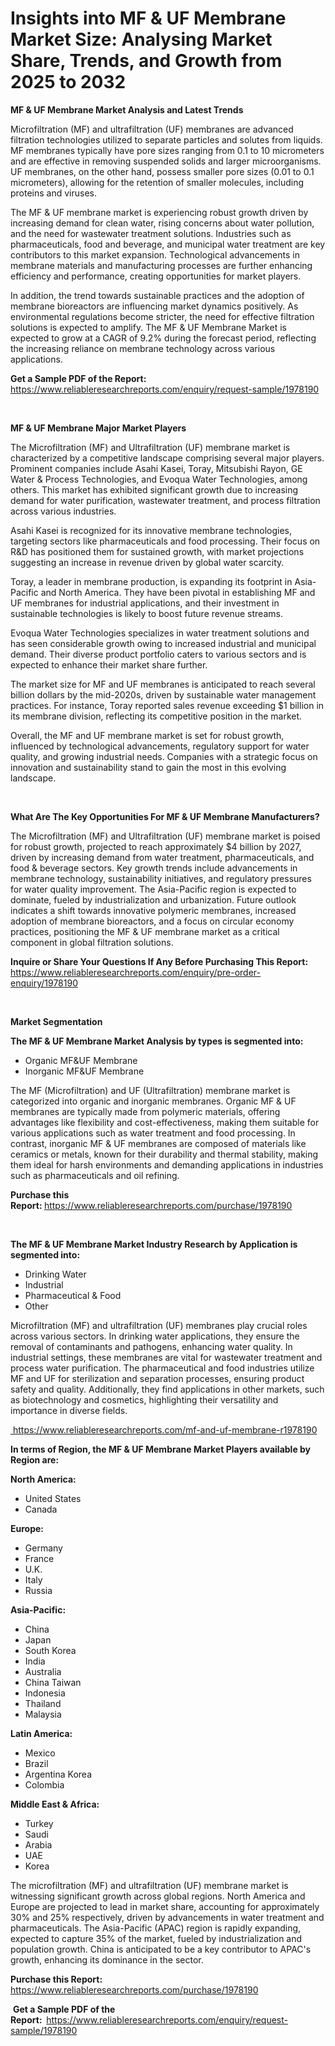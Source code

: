 <p><h1>Insights into MF & UF Membrane Market Size: Analysing Market Share, Trends, and Growth from 2025 to 2032</h1></p><p><strong>MF & UF Membrane Market Analysis and Latest Trends</strong></p>
<p><p>Microfiltration (MF) and ultrafiltration (UF) membranes are advanced filtration technologies utilized to separate particles and solutes from liquids. MF membranes typically have pore sizes ranging from 0.1 to 10 micrometers and are effective in removing suspended solids and larger microorganisms. UF membranes, on the other hand, possess smaller pore sizes (0.01 to 0.1 micrometers), allowing for the retention of smaller molecules, including proteins and viruses.</p><p>The MF & UF membrane market is experiencing robust growth driven by increasing demand for clean water, rising concerns about water pollution, and the need for wastewater treatment solutions. Industries such as pharmaceuticals, food and beverage, and municipal water treatment are key contributors to this market expansion. Technological advancements in membrane materials and manufacturing processes are further enhancing efficiency and performance, creating opportunities for market players.</p><p>In addition, the trend towards sustainable practices and the adoption of membrane bioreactors are influencing market dynamics positively. As environmental regulations become stricter, the need for effective filtration solutions is expected to amplify. The MF & UF Membrane Market is expected to grow at a CAGR of 9.2% during the forecast period, reflecting the increasing reliance on membrane technology across various applications.</p></p>
<p><strong>Get a Sample PDF of the Report:&nbsp;</strong> <a href="https://www.reliableresearchreports.com/enquiry/request-sample/1978190?utm_campaign=2778&utm_medium=2&utm_source=Github&utm_content=ia&utm_term=15042025&utm_id=mf-uf-membrane">https://www.reliableresearchreports.com/enquiry/request-sample/1978190</a></p>
<p>&nbsp;</p>
<p><strong>MF & UF Membrane Major Market Players</strong></p>
<p><p>The Microfiltration (MF) and Ultrafiltration (UF) membrane market is characterized by a competitive landscape comprising several major players. Prominent companies include Asahi Kasei, Toray, Mitsubishi Rayon, GE Water & Process Technologies, and Evoqua Water Technologies, among others. This market has exhibited significant growth due to increasing demand for water purification, wastewater treatment, and process filtration across various industries.</p><p>Asahi Kasei is recognized for its innovative membrane technologies, targeting sectors like pharmaceuticals and food processing. Their focus on R&D has positioned them for sustained growth, with market projections suggesting an increase in revenue driven by global water scarcity.</p><p>Toray, a leader in membrane production, is expanding its footprint in Asia-Pacific and North America. They have been pivotal in establishing MF and UF membranes for industrial applications, and their investment in sustainable technologies is likely to boost future revenue streams.</p><p>Evoqua Water Technologies specializes in water treatment solutions and has seen considerable growth owing to increased industrial and municipal demand. Their diverse product portfolio caters to various sectors and is expected to enhance their market share further.</p><p>The market size for MF and UF membranes is anticipated to reach several billion dollars by the mid-2020s, driven by sustainable water management practices. For instance, Toray reported sales revenue exceeding $1 billion in its membrane division, reflecting its competitive position in the market.</p><p>Overall, the MF and UF membrane market is set for robust growth, influenced by technological advancements, regulatory support for water quality, and growing industrial needs. Companies with a strategic focus on innovation and sustainability stand to gain the most in this evolving landscape.</p></p>
<p>&nbsp;</p>
<p><strong>What Are The Key Opportunities For MF & UF Membrane Manufacturers?</strong></p>
<p><p>The Microfiltration (MF) and Ultrafiltration (UF) membrane market is poised for robust growth, projected to reach approximately $4 billion by 2027, driven by increasing demand from water treatment, pharmaceuticals, and food & beverage sectors. Key growth trends include advancements in membrane technology, sustainability initiatives, and regulatory pressures for water quality improvement. The Asia-Pacific region is expected to dominate, fueled by industrialization and urbanization. Future outlook indicates a shift towards innovative polymeric membranes, increased adoption of membrane bioreactors, and a focus on circular economy practices, positioning the MF & UF membrane market as a critical component in global filtration solutions.</p></p>
<p><strong>Inquire or Share Your Questions If Any Before Purchasing This Report:</strong> <a href="https://www.reliableresearchreports.com/enquiry/pre-order-enquiry/1978190?utm_campaign=2778&utm_medium=2&utm_source=Github&utm_content=ia&utm_term=15042025&utm_id=mf-uf-membrane">https://www.reliableresearchreports.com/enquiry/pre-order-enquiry/1978190</a></p>
<p>&nbsp;</p>
<p><strong>Market Segmentation</strong></p>
<p><strong>The MF & UF Membrane Market Analysis by types is segmented into:</strong></p>
<p><ul><li>Organic MF&UF Membrane</li><li>Inorganic MF&UF Membrane</li></ul></p>
<p><p>The MF (Microfiltration) and UF (Ultrafiltration) membrane market is categorized into organic and inorganic membranes. Organic MF & UF membranes are typically made from polymeric materials, offering advantages like flexibility and cost-effectiveness, making them suitable for various applications such as water treatment and food processing. In contrast, inorganic MF & UF membranes are composed of materials like ceramics or metals, known for their durability and thermal stability, making them ideal for harsh environments and demanding applications in industries such as pharmaceuticals and oil refining.</p></p>
<p><strong>Purchase this Report:&nbsp;</strong><a href="https://www.reliableresearchreports.com/purchase/1978190?utm_campaign=2778&utm_medium=2&utm_source=Github&utm_content=ia&utm_term=15042025&utm_id=mf-uf-membrane">https://www.reliableresearchreports.com/purchase/1978190</a></p>
<p>&nbsp;</p>
<p><strong>The MF & UF Membrane Market Industry Research by Application is segmented into:</strong></p>
<p><ul><li>Drinking Water</li><li>Industrial</li><li>Pharmaceutical & Food</li><li>Other</li></ul></p>
<p><p>Microfiltration (MF) and ultrafiltration (UF) membranes play crucial roles across various sectors. In drinking water applications, they ensure the removal of contaminants and pathogens, enhancing water quality. In industrial settings, these membranes are vital for wastewater treatment and process water purification. The pharmaceutical and food industries utilize MF and UF for sterilization and separation processes, ensuring product safety and quality. Additionally, they find applications in other markets, such as biotechnology and cosmetics, highlighting their versatility and importance in diverse fields.</p></p>
<p><a href="https://www.reliableresearchreports.com/mf-and-uf-membrane-r1978190?utm_campaign=2778&utm_medium=2&utm_source=Github&utm_content=ia&utm_term=15042025&utm_id=mf-uf-membrane">&nbsp;https://www.reliableresearchreports.com/mf-and-uf-membrane-r1978190</a></p>
<p><strong>In terms of Region, the MF & UF Membrane Market Players available by Region are:</strong></p>
<p>
    <p> <strong> North America: </strong>
        <ul>
            <li>United States</li>
            <li>Canada</li>
        </ul>
        </p> 
    <p> <strong> Europe: </strong>
        <ul>
            <li>Germany</li>
            <li>France</li>
            <li>U.K.</li>
            <li>Italy</li>
            <li>Russia</li>
        </ul>
        </p> 
    <p> <strong> Asia-Pacific: </strong>
        <ul>
            <li>China</li>
            <li>Japan</li>
            <li>South Korea</li>
            <li>India</li>
            <li>Australia</li>
            <li>China Taiwan</li>
            <li>Indonesia</li>
            <li>Thailand</li>
            <li>Malaysia</li>
        </ul>
        </p> 
    <p> <strong> Latin America: </strong>
        <ul>
            <li>Mexico</li>
            <li>Brazil</li>
            <li>Argentina Korea</li>
            <li>Colombia</li>
        </ul>
        </p> 
    <p> <strong> Middle East & Africa: </strong>
        <ul>
            <li>Turkey</li>
            <li>Saudi</li>
            <li>Arabia</li>
            <li>UAE</li>
            <li>Korea</li>
        </ul>
    </p>
    </p>
<p><p>The microfiltration (MF) and ultrafiltration (UF) membrane market is witnessing significant growth across global regions. North America and Europe are projected to lead in market share, accounting for approximately 30% and 25% respectively, driven by advancements in water treatment and pharmaceuticals. The Asia-Pacific (APAC) region is rapidly expanding, expected to capture 35% of the market, fueled by industrialization and population growth. China is anticipated to be a key contributor to APAC's growth, enhancing its dominance in the sector.</p></p>
<p><strong>Purchase this Report: </strong><a href="https://www.reliableresearchreports.com/purchase/1978190?utm_campaign=2778&utm_medium=2&utm_source=Github&utm_content=ia&utm_term=15042025&utm_id=mf-uf-membrane">https://www.reliableresearchreports.com/purchase/1978190</a></p>
<p>&nbsp;<strong>Get a Sample PDF of the Report:&nbsp;&nbsp;</strong><a href="https://www.reliableresearchreports.com/enquiry/request-sample/1978190?utm_campaign=2778&utm_medium=2&utm_source=Github&utm_content=ia&utm_term=15042025&utm_id=mf-uf-membrane">https://www.reliableresearchreports.com/enquiry/request-sample/1978190</a></p>
<p><strong></strong></p>
<p><p></p><p></p><p></p></p>
